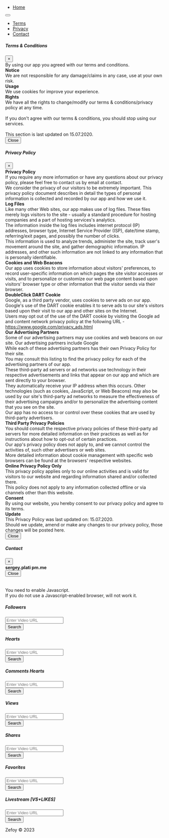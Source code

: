 <!DOCTYPE html>
<html>
<head>
<meta charset="UTF-8">
<meta http-equiv="Content-Type" content="text/html; charset=UTF-8">
<meta http-equiv="X-UA-Compatible" content="IE=Edge">
<meta http-equiv="cache-control" content="max-age=0">
<meta http-equiv="cache-control" content="no-cache, no-store, must-revalidate">
<meta http-equiv="expires" content="0">
<meta http-equiv="expires" content="Tue, 01 Jan 1980 1:00:00 GMT">
<meta http-equiv="pragma" content="no-cache">
<meta name="mobile-web-app-capable" content="yes">
<meta name="apple-mobile-web-app-capable" content="yes">
<meta name="revisit-after" content="1 days">
<meta name="robots" content="index">
<meta name="url" content="https://zefoy.com/">
<meta name="Identifier-URL" content="https://www.google.com/">
<meta name="viewport" content="width=device-width, initial-scale=1, user-scalable=no">
<meta name="referrer" content="no-referrer">
<meta name="google" content="notranslate">	
<meta name="theme-color" content="#007bff">
<meta name="description" content="Zefoy, you can get free hearts, fans, followers, likes, views, shares, comments without login.">
<title>Zefoy</title>
<link rel="canonical" href="https://zefoy.com/">
<link rel="shortcut icon" href="https://zefoy.com/assets/favicon.ico" type="image/x-icon">
<link rel="icon" href="https://zefoy.com/assets/favicon_32x32.png" sizes="32x32">
<link rel="icon" href="https://zefoy.com/assets/favicon_48x48.png" sizes="48x48">
<link rel="icon" href="https://zefoy.com/assets/favicon_96x96.png" sizes="96x96">
<link rel="icon" href="https://zefoy.com/assets/favicon_144x144.png" sizes="144x144">

<link rel="stylesheet" href="https://zefoy.com/assets/bootstrap.min.css?v=1693662394">
<link rel="stylesheet" href="https://cdnjs.cloudflare.com/ajax/libs/font-awesome/4.7.0/css/font-awesome.min.css">

<script src="https://cdnjs.cloudflare.com/ajax/libs/jquery/3.6.4/jquery.min.js"></script>
<script src="https://cdnjs.cloudflare.com/ajax/libs/materialize/0.97.6/js/materialize.min.js"></script>
<script src="https://cdnjs.cloudflare.com/ajax/libs/bootstrap/4.5.3/js/bootstrap.min.js"></script>

<script src="https://cdnjs.cloudflare.com/ajax/libs/firebase/8.10.0/firebase-app.js"></script>
<script src="https://cdnjs.cloudflare.com/ajax/libs/firebase/8.10.0/firebase-messaging.js"></script>
<script src="https://cdnjs.cloudflare.com/ajax/libs/firebase/8.10.0/firebase-analytics.js"></script>
<link rel="manifest" href="/manifest.json">
<script data-ad-client="ca-pub-3192305768699763" async src="https://pagead2.googlesyndication.com/pagead/js/adsbygoogle.js"></script>
</head>
<body class="text-center arka-plan-color loading">
<div class="vfx-loader">
<div class="preloader-counter">Loading...</div>
</div>
<nav class="navbar navbar-expand-xl navbar-dark bg-dark">
<ul class="navbar-nav">
<li class="nav-item">
<a href="/" class="nav-link navbar-brand"><i class="fa fa-home"></i> Home</a>
</li>
</ul>
<button class="navbar-toggler collapsed" data-toggle="collapse" data-target="#inavbar" aria-controls="inavbar" aria-expanded="false" aria-label=""><span class="navbar-toggler-icon"></span></button>
<div class="navbar-collapse collapse flex-row-reverse" id="inavbar">
<ul class="navbar-nav">
<li class="nav-item">
<a href="#" class="text-small nav-link px-1 navbar-brand" data-toggle="modal" data-target="#TermsModal">
<i class="fa fa-flag"></i> Terms </a>
</li>
<li class="nav-item">
<a href="#" class="text-small nav-link px-1 navbar-brand" data-toggle="modal" data-target="#PrivacyModal">
<i class="fa fa-shield"></i> Privacy </a>
</li>
<li class="nav-item">
<a href="#" class="text-small nav-link px-1 navbar-brand" data-toggle="modal" data-target="#ContactModal">
<i class="fa fa-envelope"></i> Contact </a>
</li>
</ul>
</div>
</nav>
<div class="modal fade" id="TermsModal" tabindex="-1" role="dialog" aria-labelledby="TermsModalx1" aria-hidden="true">
  <div class="modal-dialog" role="document">
    <div class="modal-content">
      <div class="modal-header">
        <h5 class="modal-title col-sm" id="TermsModalx1">Terms & Conditions</h5>
        <button class="close" data-dismiss="modal" aria-label="Close">
          <span aria-hidden="true">&times;</span>
        </button>
      </div>
	 <div class="modal-body">
	By using our app you agreed with our terms and conditions.<br>
	<b>Notice</b><br>
	We are not responsible for any damage/claims in any case, use at your own risk.<br>
	<b>Usage</b><br>
	We use cookies for improve your experience.<br>
	<b>Rights</b><br>
	We have all the rights to change/modify our terms & conditions/privacy policy at any time.<br><br>
	If you don't agree with our terms & conditions, you should stop using our services.<br><br>
	This section is last updated on 15.07.2020.<br>
	  </div>
      <div class="modal-footer">
        <button class="btn btn-secondary col-sm" data-dismiss="modal">Close</button>
      </div>
    </div>
  </div>
</div>
<div class="modal fade" id="PrivacyModal" tabindex="-1" role="dialog" aria-labelledby="PrivacyModalx1" aria-hidden="true">
  <div class="modal-dialog" role="document">
    <div class="modal-content">
      <div class="modal-header">
        <h5 class="modal-title col-sm" id="PrivacyModalx1">Privacy Policy</h5>
        <button class="close" data-dismiss="modal" aria-label="Close">
          <span aria-hidden="true">&times;</span>
        </button>
      </div>
	  <div class="modal-body">
	<b>Privacy Policy</b><br>
	If you require any more information or have any questions about our privacy policy, please feel free to contact us by email at contact.<br>
	We consider the privacy of our visitors to be extremely important. This privacy policy document describes in detail the types of personal information is collected and recorded by our app and how we use it.<br>
	<b>Log Files</b><br>
	Like many other Web sites, our app makes use of log files. These files merely logs visitors to the site - usually a standard procedure for hosting companies and a part of hosting services's analytics.<br> The information inside the log files includes internet protocol (IP) addresses, browser type, Internet Service Provider (ISP), date/time stamp, referring/exit pages, and possibly the number of clicks.<br> This information is used to analyze trends, administer the site, track user's movement around the site, and gather demographic information. IP addresses, and other such information are not linked to any information that is personally identifiable.<br>
	<b>Cookies and Web Beacons</b><br>
	Our app uses cookies to store information about visitors' preferences, to record user-specific information on which pages the site visitor accesses or visits, and to personalize or customize our web page content based upon visitors' browser type or other information that the visitor sends via their browser.<br>
	<b>DoubleClick DART Cookie</b><br>
	Google, as a third party vendor, uses cookies to serve ads on our app.<br>
	Google's use of the DART cookie enables it to serve ads to our site's visitors based upon their visit to our app and other sites on the Internet.<br>
	Users may opt out of the use of the DART cookie by visiting the Google ad and content network privacy policy at the following URL - <a href="https://www.google.com/privacy_ads.html" class="text-decoration-none" rel="noopener noreferrer nofollow">https://www.google.com/privacy_ads.html</a><br>
	<b>Our Advertising Partners</b><br>
	Some of our advertising partners may use cookies and web beacons on our site. Our advertising partners include Google<br>
	While each of these advertising partners has their own Privacy Policy for their site.<br>
	You may consult this listing to find the privacy policy for each of the advertising partners of our app.<br>
	These third-party ad servers or ad networks use technology in their respective advertisements and links that appear on our app and which are sent directly to your browser.<br> They automatically receive your IP address when this occurs. Other technologies (such as cookies, JavaScript, or Web Beacons) may also be used by our site's third-party ad networks to measure the effectiveness of their advertising campaigns and/or to personalize the advertising content that you see on the site.<br>
	Our app has no access to or control over these cookies that are used by third-party advertisers.<br>
	<b>Third Party Privacy Policies</b><br>
	You should consult the respective privacy policies of these third-party ad servers for more detailed information on their practices as well as for instructions about how to opt-out of certain practices.<br> Our app's privacy policy does not apply to, and we cannot control the activities of, such other advertisers or web sites.<br>
	More detailed information about cookie management with specific web browsers can be found at the browsers' respective websites.<br>
	<b>Online Privacy Policy Only</b><br>
	This privacy policy applies only to our online activities and is valid for visitors to our website and regarding information shared and/or collected there.<br> This policy does not apply to any information collected offline or via channels other than this website.<br>
	<b>Consent</b><br>
	By using our website, you hereby consent to our privacy policy and agree to its terms.<br>
	<b>Update</b><br>
	This Privacy Policy was last updated on: 15.07.2020.<br>
	Should we update, amend or make any changes to our privacy policy, those changes will be posted here.<br>
	  </div>
      <div class="modal-footer">
        <button class="btn btn-secondary col-sm" data-dismiss="modal">Close</button>
      </div>
    </div>
  </div>
</div>
<div class="modal fade" id="ContactModal" tabindex="-1" role="dialog" aria-labelledby="ContactModalx1" aria-hidden="true">
  <div class="modal-dialog" role="document">
    <div class="modal-content">
      <div class="modal-header">
        <h5 class="modal-title col-sm" id="ContactModalx1">Contact</h5>
        <button class="close" data-dismiss="modal" aria-label="Close">
          <span aria-hidden="true">&times;</span>
        </button>
      </div>
		<div class="modal-body">
		<b>sergey.plati <i class="fa fa-at"></i> pm.me</b><br>
	  </div>
      <div class="modal-footer">
        <button class="btn btn-secondary col-sm" data-dismiss="modal">Close</button>
      </div>
    </div>
  </div>
</div>
<noscript><style>.noscriptcheck{display:none;}.vfx-loader{display:none;}</style><div class="text-danger h4 text-center"><br><br>You need to enable Javascript.<br>If you do not use a Javascript-enabled browser, will not work it.</div></noscript>
<div class="float-sm-center p-1">
<script async src="https://pagead2.googlesyndication.com/pagead/js/adsbygoogle.js"></script>
<!-- zefoy_ads -->
<ins class="adsbygoogle"
     style="display:block"
     data-ad-client="ca-pub-3192305768699763"
     data-ad-slot="6335524008"
     data-ad-format="auto"
     data-full-width-responsive="true"></ins>
<script>
     (adsbygoogle = window.adsbygoogle || []).push({});
</script>
</div>
<div class="container">
<div class="d-flex justify-content-center"> 
<div class="zefoy-com"></div>
<div class="noscriptcheck">
<div class="ua-check">
<div class="row">
<div class="col-sm-12 mt-1 h6">
Join our <a href="https://www.youtube.com/channel/UCaIyCPorfsOeCHmzgcLLgeg" target="_blank" class="text-decoration-none" rel="noopener noreferrer nofollow">Youtube</a> Channel 
</div>
<div class="col-sm-4 col-xs-12 p-1 colsmenu">
   <div class="card m-b-20 card-body">
      <h5 class="card-title"> Followers</h5>
       <button disabled class="btn btn-primary rounded-0 t-followers-button"><i class="fa fa-arrow-right fa-lg"></i></button>	
	   <p class="card-text"><small class="badge badge-round badge-danger d-sm-inline-block">soon will be update</small></p>
   </div></div>

<div class="col-sm-4 col-xs-12 p-1 colsmenu">  
   <div class="card m-b-20 card-body">
      <h5 class="card-title"> Hearts</h5>
	   <button class="btn btn-primary rounded-0 t-hearts-button"><i class="fa fa-arrow-right fa-lg"></i></button>	
	   <p class="card-text"><small class="badge badge-round badge-warning d-sm-inline-block">3 weeks ago updated</small></p>
	 </div></div>
	
<div class="col-sm-4 col-xs-12 p-1 colsmenu">
   <div class="card m-b-20 card-body">
      <h5 class="card-title"> Comments Hearts</h5>
	   <button class="btn btn-primary rounded-0 t-chearts-button"><i class="fa fa-arrow-right fa-lg"></i></button>	
	  <p class="card-text"><small class="badge badge-round badge-warning d-sm-inline-block">3 weeks ago updated</small></p>
   </div>
</div>
	
<div class="col-sm-4 col-xs-12 p-1 colsmenu">
   <div class="card m-b-20 card-body">
      <h5 class="card-title"> Views</h5>
	   <button class="btn btn-primary rounded-0 t-views-button"><i class="fa fa-arrow-right fa-lg"></i></button>	
	   <p class="card-text"><small class="badge badge-round badge-warning d-sm-inline-block">3 weeks ago updated</small></p>
   </div>
</div>
	
<div class="col-sm-4 col-xs-12 p-1 colsmenu">
   <div class="card m-b-20 card-body">
      <h5 class="card-title">Shares</h5>
	   <button disabled class="btn btn-primary rounded-0 t-shares-button"><i class="fa fa-arrow-right fa-lg"></i></button>	
	   <p class="card-text"><small class="badge badge-round badge-danger d-sm-inline-block">soon will be update</small></p>
   </div>
</div>

<div class="col-sm-4 col-xs-12 p-1 colsmenu">
   <div class="card m-b-20 card-body">
      <h5 class="card-title">Favorites</h5>
	   <button class="btn btn-primary rounded-0 t-favorites-button"><i class="fa fa-arrow-right fa-lg"></i></button>	
	   <p class="card-text"><small class="badge badge-round badge-warning d-sm-inline-block">3 weeks ago updated</small></p>
   </div>
</div>
	
<div class="col-sm-4 col-xs-12 p-1 colsmenu">
   <div class="card m-b-20 card-body">
      <h5 class="card-title">Livestream [VS+LIKES]</h5>
	   <button disabled class="btn btn-primary rounded-0 t-livestream-button"><i class="fa fa-arrow-right fa-lg"></i></button>	
	   <p class="card-text"><small class="badge badge-round badge-danger d-sm-inline-block">soon will be update</small></p>
   </div>
</div>
</div>
</div>
</div>
</div>
</div>
<div class="col-sm-5 col-xs-12 p-1 container t-followers-menu nonec">
<div class="card m-b-20 card-ortlax">
<h5 class="card-title mb-3"> Followers</h5>
<form action="c2VuZF9mb2xsb3dlcnNfdGlrdG9r">
<div class="input-group mb-3">
<input type="search" class="form-control text-center font-weight-bold rounded-0 remove-spaces" name="6fbaf31ee8080dbb0ba234ca" placeholder="Enter Video URL" aria-describedby="basic-addon1" autocomplete="off" required>
<div class="input-group-append">
<button type="submit" class="disableButton btn btn-primary rounded-0"><i class="fa fa-search"></i> Search</button>
</div>
</div>
</form>
<div id="c2VuZF9mb2xsb3dlcnNfdGlrdG9r"></div>
</div>
</div>
<div class="col-sm-5 col-xs-12 p-1 container t-hearts-menu nonec">
<div class="card m-b-20 card-ortlax">
<h5 class="card-title mb-3"> Hearts</h5>
<form action="c2VuZE9nb2xsb3dlcnNfdGlrdG9r">
<div class="input-group mb-3">
<input type="search" class="form-control text-center font-weight-bold rounded-0 remove-spaces" name="6fbaf31ee8080dbb0ba234ca" placeholder="Enter Video URL" aria-describedby="basic-addon1" autocomplete="off" required>
<div class="input-group-append">
<button type="submit" class="disableButton btn btn-primary rounded-0"><i class="fa fa-search"></i> Search</button>
</div>
</div>
</form>
<div id="c2VuZE9nb2xsb3dlcnNfdGlrdG9r"></div>
</div>
</div>
<div class="col-sm-5 col-xs-12 p-1 container t-chearts-menu nonec">
<div class="card m-b-20 card-ortlax">
<h5 class="card-title mb-3"> Comments Hearts</h5>
<form action="c2VuZC9mb2xsb3dlcnNfdGlrdG9r">
<div class="input-group mb-3">
<input type="search" class="form-control text-center font-weight-bold rounded-0 remove-spaces" name="6fbaf31ee8080dbb0ba234ca" placeholder="Enter Video URL" aria-describedby="basic-addon1" autocomplete="off" required>
<div class="input-group-append">
<button type="submit" class="disableButton btn btn-primary rounded-0"><i class="fa fa-search"></i> Search</button>
</div>
</div>
</form>
<div id="c2VuZC9mb2xsb3dlcnNfdGlrdG9r"></div>
</div>
</div>
<div class="col-sm-5 col-xs-12 p-1 container t-views-menu nonec">
<div class="card m-b-20 card-ortlax">
<h5 class="card-title mb-3"> Views</h5>
<form action="c2VuZC9mb2xeb3dlcnNfdGlrdG9V">
<div class="input-group mb-3">
<input type="search" class="form-control text-center font-weight-bold rounded-0 remove-spaces" name="6fbaf31ee8080dbb0ba234ca" placeholder="Enter Video URL" aria-describedby="basic-addon1" autocomplete="off" required>
<div class="input-group-append">
<button type="submit" class="disableButton btn btn-primary rounded-0"><i class="fa fa-search"></i> Search</button>
</div>
</div>
</form>
<div id="c2VuZC9mb2xeb3dlcnNfdGlrdG9V"></div>
</div>
</div>
<div class="col-sm-5 col-xs-12 p-1 container t-shares-menu nonec">
<div class="card m-b-20 card-ortlax">
<h5 class="card-title mb-3"> Shares</h5>
<form action="c2VuZC9mb2xsb3dlcnNfdGlrdG9s">
<div class="input-group mb-3">
<input type="search" class="form-control text-center font-weight-bold rounded-0 remove-spaces" name="6fbaf31ee8080dbb0ba234ca" placeholder="Enter Video URL" aria-describedby="basic-addon1" autocomplete="off" required>
<div class="input-group-append">
<button type="submit" class="disableButton btn btn-primary rounded-0"><i class="fa fa-search"></i> Search</button>
</div>
</div>
</form>
<div id="c2VuZC9mb2xsb3dlcnNfdGlrdG9s"></div>
</div>
</div>
<div class="col-sm-5 col-xs-12 p-1 container t-favorites-menu nonec">
<div class="card m-b-20 card-ortlax">
<h5 class="card-title mb-3"> Favorites</h5>
<form action="c2VuZF9mb2xsb3dlcnNfdGlrdG9L">
<div class="input-group mb-3">
<input type="search" class="form-control text-center font-weight-bold rounded-0 remove-spaces" name="6fbaf31ee8080dbb0ba234ca" placeholder="Enter Video URL" aria-describedby="basic-addon1" autocomplete="off" required>
<div class="input-group-append">
<button type="submit" class="disableButton btn btn-primary rounded-0"><i class="fa fa-search"></i> Search</button>
</div>
</div>
</form>
<div id="c2VuZF9mb2xsb3dlcnNfdGlrdG9L"></div>
</div></div>
<div class="col-sm-5 col-xs-12 p-1 container t-livestream-menu nonec">
<div class="card m-b-20 card-ortlax">
<h5 class="card-title mb-3"> Livestream [VS+LIKES]</h5>
<form action="c2VuZC9mb2xsb3dlcnNfdGlrdGLL">
<div class="input-group mb-3">
<input type="search" class="form-control text-center font-weight-bold rounded-0 remove-spaces" name="6fbaf31ee8080dbb0ba234ca" placeholder="Enter Video URL" aria-describedby="basic-addon1" autocomplete="off" required>
<div class="input-group-append">
<button type="submit" class="disableButton btn btn-primary rounded-0"><i class="fa fa-search"></i> Search</button>
</div>
</div>
</form>
<div id="c2VuZC9mb2xsb3dlcnNfdGlrdGLL"></div>
</div>
</div>
<div class="col-sm"></div>
<footer class="d-flex justify-content-center text-muted">Zefoy &copy; 2023</footer>
<script src="/assets/accc8f0345e264385213ffe12890ef85.js?v=1693662394"></script>
<script src="/assets/b5bec944feca03b750c101ebcb5d6697.js?v=1693662394"></script>
<script src="/cdnjs?v=1693662394"></script>
</body>
</html>

